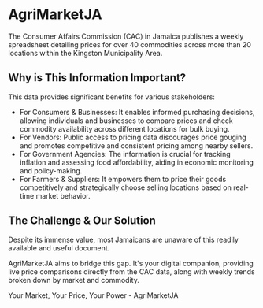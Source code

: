 # AgriMarketJA
The Consumer Affairs Commission (CAC) in Jamaica publishes a weekly spreadsheet detailing prices for over 40 commodities across more than 20 locations within the Kingston Municipality Area.

## Why is This Information Important?
This data provides significant benefits for various stakeholders:

- For Consumers & Businesses: It enables informed purchasing decisions, allowing individuals and businesses to compare prices and check commodity availability across different locations for bulk buying.
- For Vendors: Public access to pricing data discourages price gouging and promotes competitive and consistent pricing among nearby sellers.
- For Government Agencies: The information is crucial for tracking inflation and assessing food affordability, aiding in economic monitoring and policy-making.
- For Farmers & Suppliers: It empowers them to price their goods competitively and strategically choose selling locations based on real-time market behavior.

## The Challenge & Our Solution
Despite its immense value, most Jamaicans are unaware of this readily available and useful document.

AgriMarketJA aims to bridge this gap. It's your digital companion, providing live price comparisons directly from the CAC data, along with weekly trends broken down by market and commodity.

Your Market, Your Price, Your Power - AgriMarketJA